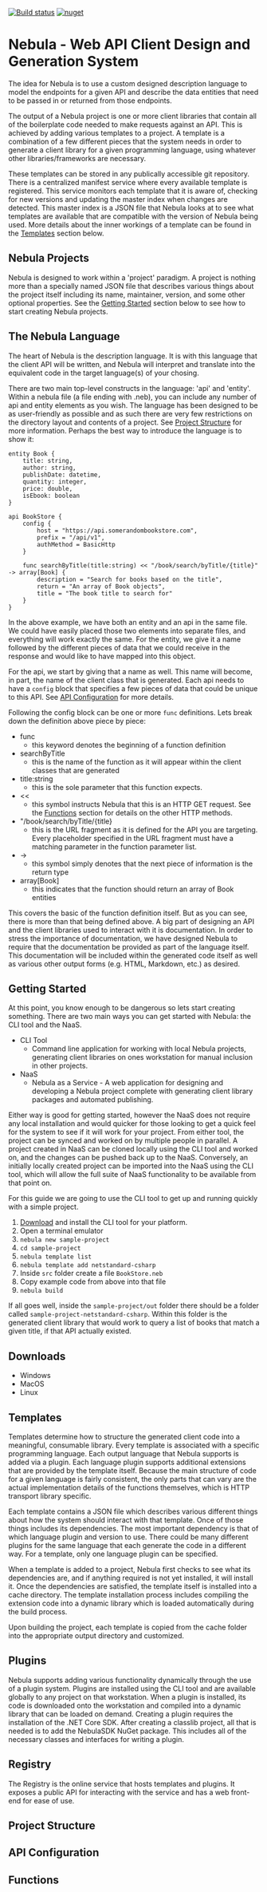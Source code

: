 [![Build status](https://ci.appveyor.com/api/projects/status/v1mttld1coaxortg/branch/develop?svg=true)](https://ci.appveyor.com/project/JasonMiesionczek/nebula/branch/develop)
[![nuget](https://img.shields.io/nuget/v/Nebula.SDK.svg)](https://www.nuget.org/packages/Nebula.SDK/)

Nebula - Web API Client Design and Generation System
====================================================
The idea for Nebula is to use a custom designed description language to model the endpoints for a given API and describe the data entities that need to be passed in or returned from those endpoints. 

The output of a Nebula project is one or more client libraries that contain all of the boilerplate code needed to make requests against an API. This is achieved by adding various templates to a project. A template is a combination of a few different pieces that the system needs in order to generate a client library for a given programming language, using whatever other libraries/frameworks are necessary.

These templates can be stored in any publically accessible git repository. There is a centralized manifest service where every available template is registered. This service monitors each template that it is aware of, checking for new versions and updating the master index when changes are detected. This master index is a JSON file that Nebula looks at to see what templates are available that are compatible with the version of Nebula being used. More details about the inner workings of a template can be found in the [Templates](#templates) section below.

## Nebula Projects

Nebula is designed to work within a 'project' paradigm. A project is nothing more than a specially named JSON file that describes various things about the project itself including its name, maintainer, version, and some other optional properties. See the [Getting Started](#getting-started) section below to see how to start creating Nebula projects.

## The Nebula Language

The heart of Nebula is the description language. It is with this language that the client API will be written, and Nebula will interpret and translate into the equivalent code in the target language(s) of your chosing.

There are two main top-level constructs in the language: 'api' and 'entity'. Within a nebula file (a file ending with .neb), you can include any number of api and entity elements as you wish. The language has been designed to be as user-friendly as possible and as such there are very few restrictions on the directory layout and contents of a project. See [Project Structure](#project-structure) for more information. Perhaps the best way to introduce the language is to show it:

```
entity Book {
    title: string,
    author: string,
    publishDate: datetime,
    quantity: integer,
    price: double,
    isEbook: boolean
}

api BookStore {
    config {
        host = "https://api.somerandombookstore.com",
        prefix = "/api/v1",
        authMethod = BasicHttp
    }

    func searchByTitle(title:string) << "/book/search/byTitle/{title}" -> array[Book] {
        description = "Search for books based on the title",
        return = "An array of Book objects",
        title = "The book title to search for"
    }
}
```

In the above example, we have both an entity and an api in the same file. We could have easily placed those two elements into separate files, and everything will work exactly the same. For the entity, we give it a name followed
by the different pieces of data that we could receive in the response and would like to have mapped into this object.

For the api, we start by giving that a name as well. This name will become, in part, the name of the client class that is generated. Each api needs to have a `config` block that specifies a few pieces of data that could be unique to this API. See [API Configuration](#api-configuration) for more details.

Following the config block can be one or more `func` definitions. Lets break down the definition above piece by piece:

* func
    * this keyword denotes the beginning of a function definition
* searchByTitle
    * this is the name of the function as it will appear within the client classes that are generated
* title:string
    * this is the sole parameter that this function expects.
* <<
    * this symbol instructs Nebula that this is an HTTP GET request. See the [Functions](#functions) section for details on the other HTTP methods.
* "/book/search/byTitle/{title}
    * this is the URL fragment as it is defined for the API you are targeting. Every placeholder specified in the URL fragment must have a matching parameter in the function parameter list.
* ->
    * this symbol simply denotes that the next piece of information is the return type
* array[Book]
    * this indicates that the function should return an array of Book entities

This covers the basic of the function definition itself. But as you can see, there is more than that being defined above. A big part of designing an API and the client libraries used to interact with it is documentation. In order to 
stress the importance of documentation, we have designed Nebula to require that the documentation be provided as part of the language itself. This documentation will be included within the generated code itself as well as various other output forms (e.g. HTML, Markdown, etc.) as desired. 

## Getting Started

At this point, you know enough to be dangerous so lets start creating something. There are two main ways you can get started with Nebula: the CLI tool and the NaaS. 

* CLI Tool
    * Command line application for working with local Nebula projects, generating client libraries on ones workstation for manual inclusion in other projects.
* NaaS
    * Nebula as a Service - A web application for designing and developing a Nebula project complete with generating client library packages and automated publishing.

Either way is good for getting started, however the NaaS does not require any local installation and would quicker for those looking to get a quick feel for the system to see if it will work for your project. From either tool, the project can be synced and worked on by multiple people in parallel. A project created in NaaS can be cloned locally using the CLI tool and worked on, and the changes can be pushed back up to the NaaS. Conversely, an initially locally created project can be imported into the NaaS using the CLI tool, which will allow the full suite of NaaS functionality to be available from that point on.

For this guide we are going to use the CLI tool to get up and running quickly with a simple project.

1. [Download](#downloads) and install the CLI tool for your platform.
2. Open a terminal emulator
3. `nebula new sample-project`
4. `cd sample-project`
5. `nebula template list`
6. `nebula template add netstandard-csharp`
7. Inside `src` folder create a file `BookStore.neb`
8. Copy example code from above into that file
9. `nebula build`

If all goes well, inside the `sample-project/out` folder there should be a folder called `sample-project-netstandard-csharp`. Within this folder is the generated client library that would work to query a list of books that match a given title, if that API actually existed. 

## Downloads

* Windows
* MacOS
* Linux

## Templates

Templates determine how to structure the generated client code into a meaningful, consumable library. Every template is associated with a specific programming language. Each output language that Nebula supports is added via a plugin. Each language plugin supports additional extensions that are provided by the template itself. Because the main structure of code for a given language is fairly consistent, the only parts that can vary are the actual implementation details of the functions themselves, which is HTTP transport library specific. 

Each template contains a JSON file which describes various different things about how the system should interact with that template. Once of those things includes its dependencies. The most important dependency is that of which language plugin and version to use. There could be many different plugins for the same language that each generate the code in a different way. For a template, only one language plugin can be specified.

When a template is added to a project, Nebula first checks to see what its dependencies are, and if anything required is not yet installed, it will install it. Once the dependencies are satisfied, the template itself is installed into a cache directory. The template installation process includes compiling the extension code into a dynamic library which is loaded automatically during the build process.

Upon building the project, each template is copied from the cache folder into the appropriate output directory and customized. 

## Plugins

Nebula supports adding various functionality dynamically through the use of a plugin system. Plugins are installed using the CLI tool and are available globally to any project on that workstation. When a plugin is installed, its code is downloaded onto the workstation and compiled into a dynamic library that can be loaded on demand. Creating a plugin requires the installation of the .NET Core SDK. After creating a classlib project, all that is needed is to add the NebulaSDK NuGet package. This includes all of the necessary classes and interfaces for writing a plugin.

## Registry

The Registry is the online service that hosts templates and plugins. It exposes a public API for interacting with the service and has a web front-end for ease of use.

## Project Structure

## API Configuration

## Functions

